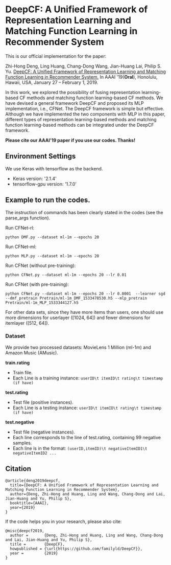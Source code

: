 # DeepCF: A Unified Framework of Representation Learning and Matching Function Learning in Recommender System

This is our official implementation for the paper:

Zhi-Hong Deng, Ling Huang, Chang-Dong Wang, Jian-Huang Lai, Philip S. Yu. [DeepCF: A Unified Framework of Representation Learning and Matching Function Learning in Recommender System.](https://arxiv.org/abs/1901.04704v1) In AAAI '19(**Oral**), Honolulu, Hawaii, USA, January 27 – February 1, 2019.

In this work, we explored the possibility of fusing representation learning-based CF methods and matching function learning-based CF methods. We have devised a general framework DeepCF and proposed its MLP implementation, i.e., CFNet. The DeepCF framework is simple but effective. Although we have implemented the two components with MLP in this paper, different types of representation learning-based methods and matching function learning-based methods can be integrated under the DeepCF framework. 

**Please cite our AAAI'19 paper if you use our codes. Thanks!** 

## Environment Settings
We use Keras with tensorflow as the backend. 
- Keras version: '2.1.4'
- tensorflow-gpu version:  '1.7.0'

## Example to run the codes.
The instruction of commands has been clearly stated in the codes (see the  parse_args function). 

Run CFNet-rl:
```
python DMF.py --dataset ml-1m --epochs 20
```

Run CFNet-ml:
```
python MLP.py --dataset ml-1m --epochs 20
```

Run CFNet (without pre-training): 
```
python CFNet.py --dataset ml-1m --epochs 20 --lr 0.01
```

Run CFNet (with pre-training):
```
python CFNet.py --dataset ml-1m --epochs 20 --lr 0.0001  --learner sgd  --dmf_pretrain Pretrain/ml-1m_DMF_1533478530.h5 --mlp_pretrain Pretrain/ml-1m_MLP_1533344127.h5
```

For other data sets, since they have more items than users, one should use more dimensions for userlayer ([1024, 64]) and fewer dimensions for itemlayer ([512, 64]).

### Dataset
We provide two processed datasets: MovieLens 1 Million (ml-1m) and Amazon Music (AMusic). 

**train.rating**
- Train file.
- Each Line is a training instance: `userID\t itemID\t rating\t timestamp (if have)`

**test.rating**
- Test file (positive instances). 
- Each Line is a testing instance: `userID\t itemID\t rating\t timestamp (if have)`

**test.negative**
- Test file (negative instances).
- Each line corresponds to the line of test.rating, containing 99 negative samples.  
- Each line is in the format: `(userID,itemID)\t negativeItemID1\t negativeItemID2 ...`

## Citation
```
@article{deng2019deepcf,
  title={DeepCF: A Unified Framework of Representation Learning and Matching Function Learning in Recommender System},
  author={Deng, Zhi-Hong and Huang, Ling and Wang, Chang-Dong and Lai, Jian-Huang and Yu, Philip S},
  booktitle={AAAI},
  year={2019}
}
```
If the code helps you in your research, please also cite:
```
@misc{deepcf2019,
  author =       {Deng, Zhi-Hong and Huang, Ling and Wang, Chang-Dong and Lai, Jian-Huang and Yu, Philip S},
  title =        {DeepCF},
  howpublished = {\url{https://github.com/familyld/DeepCF}},
  year =         {2019}
}
```
